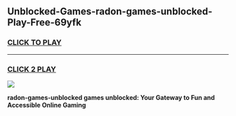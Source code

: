 
## Unblocked-Games-radon-games-unblocked-Play-Free-69yfk
<h3>
<a href="https://premium76.site?title=radon-games-unblocked&ref=10A">CLICK TO PLAY</a></h3>
<hr>

<h3>
<a href="https://premium76.site?title=radon-games-unblocked&ref=10A">CLICK 2 PLAY</a>
  
</h3>

<a href="https://premium76.site?title=radon-games-unblocked&ref=10A"><img src="https://clearcache.store/games.png"></a>


**radon-games-unblocked games unblocked: Your Gateway to Fun and Accessible Online Gaming**
